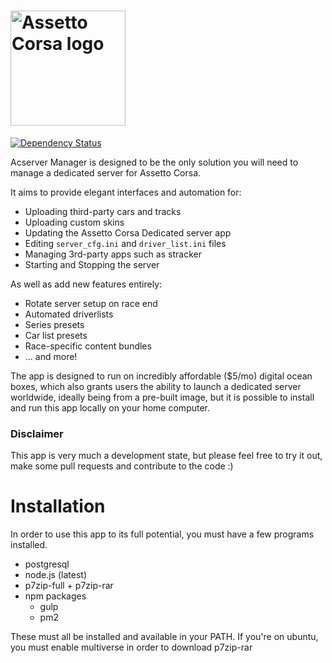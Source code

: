 # [<img title="ac-logo" src="https://steamcdn-a.akamaihd.net/steamcommunity/public/images/apps/302550/6531e1aa4c9afb455b32a2323ab4ee57985fc93b.jpg" width="184px" alt="Assetto Corsa logo"/>](https://steamcdn-a.akamaihd.net/steamcommunity/public/images/apps/302550/6531e1aa4c9afb455b32a2323ab4ee57985fc93b.jpg)

[![Dependency Status](https://gemnasium.com/TylerBre/acserver_manager.svg)](https://gemnasium.com/TylerBre/acserver_manager)

Acserver Manager is designed to be the only solution you will need to manage a dedicated server for Assetto Corsa.

It aims to provide elegant interfaces and automation for:
- Uploading third-party cars and tracks
- Uploading custom skins
- Updating the Assetto Corsa Dedicated server app
- Editing ```server_cfg.ini``` and ```driver_list.ini``` files
- Managing 3rd-party apps such as stracker
- Starting and Stopping the server

As well as add new features entirely:
- Rotate server setup on race end
- Automated driverlists
- Series presets
- Car list presets
- Race-specific content bundles
- ... and more!

The app is designed to run on incredibly affordable ($5/mo) digital ocean boxes, which also grants users the ability to launch a dedicated server worldwide, ideally being from a pre-built image, but it is possible to install and run this app locally on your home computer.

### Disclaimer
This app is very much a development state, but please feel free to try it out, make some pull requests and contribute to the code :)

# Installation
In order to use this app to its full potential, you must have a few programs installed.

- postgresql
- node.js (latest)
- p7zip-full + p7zip-rar
- npm packages
  - gulp
  - pm2

These must all be installed and available in your PATH. If you're on ubuntu, you must enable multiverse in order to download p7zip-rar

